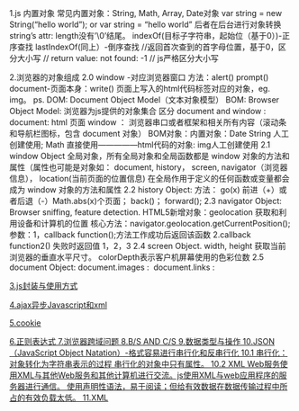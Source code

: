 1.js 内置对象
常见内置对象：String, Math, Array, Date对象
var string = new String(“hello world”); or var string = “hello world” 后者在后台进行对象转换
string’s attr:
length没有’\0’结尾。
indexOf(目标子字符串，起始位（基于0）)-正序查找
lastIndexOf(同上）-倒序查找
//返回首次查到的首字母位置，基于0，区分大小写
// return value: not found: -1
// js严格区分大小写

2.浏览器的对象组成
    2.0 window -对应浏览器窗口 方法：alert() prompt()
    document-页面本身：write()
    页面上写入的html代码标签对应的对象，eg. img。
    ps.
    DOM: Document Object Model（文本对象模型）
    BOM: Browser Object Model: 浏览器为js提供的对象集合
    区分 document and window :
    document: html 页面
    window ： 浏览器串口或者框架和相关所有内容（滚动条和导航栏图标，包含 document 对象）
    BOM对象：内置对象：Date String 人工创建使用; Math 直接使用—————html代码的对象: img人工创建使用
    2.1 window Object
    全局对象，所有全局对象和全局函数都是 window 对象的方法和属性（属性也可能是对象如：
    document, history， screen, navigator（浏览器信息）， location(当前页面的位置信息)
    在全局作用于定义的任何函数或变量都会成为 window 对象的方法和属性
    2.2 history Object: 方法： go(x) 前进（+）或者后退（-）Math.abs(x)个页面； back()； forward();
    2.3 navigator Object: Browser sniffing, feature detection.
    HTML5新增对象：geolocation 获取和利用设备和计算机的位置 核心方法：navigator.geolocation.getCurrentPosition(); 参数：1，callback function();方法工作成功后返回该函数 2.callback function2() 失败时返回值 1，2，3
    2.4 screen Object. width, height 获取当前浏览器的垂直水平尺寸。 colorDepth表示客户机屏幕使用的色彩位数
    2.5 document Object:
    document.images : <img alt="" name="" src=""/>
    document.links : <a href = "">

3.js封装与使用方式

4.ajax异步Javascript和xml

5.cookie

6.正则表达式
7.浏览器跨域问题
8.B/S AND C/S
9.数据类型与操作
10.JSON（JavaScript Object Natation）-格式容易进行串行化和反串行化
    10.1 串行化：对象转化为字符串表示的过程
    串行化的对象中只有属性。
    10.2 XML
    Web服务使用XML与其他Web服务和其他计算机进行交流。js使用XML与web应用程序的服务器进行通信。
    使用声明性语法，易于阅读；但给有效数据在数据传输过程中所占的有效负载太低。
11.XML
